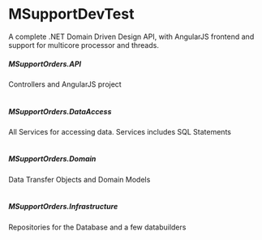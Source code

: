 # MSupportDevTest

A complete .NET Domain Driven Design API, with AngularJS frontend and support for multicore processor and threads.


##### MSupportOrders.API
Controllers and AngularJS project<br/><br/>

##### MSupportOrders.DataAccess
All Services for accessing data. Services includes SQL Statements<br/><br/>

##### MSupportOrders.Domain
Data Transfer Objects and Domain Models<br/><br/>

##### MSupportOrders.Infrastructure
Repositories for the Database and a few databuilders<br/><br/>
